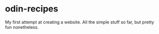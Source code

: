 # odin-recipes
My first attempt at creating a website. All the simple stuff so far, but pretty fun nonetheless.
